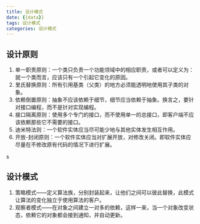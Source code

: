 ```yaml
---
title: 设计模式
date: {{data}}
tags: 设计模式
categories: 设计模式
---
```


## 设计原则
1. 单一职责原则：一个类只负责一个功能领域中的相应职责，或者可以定义为：就一个类而言，应该只有一个引起它变化的原因。
2. 里氏替换原则：所有引用基类（父类）的地方必须能透明地使用其子类的对象。
3. 依赖倒置原则：抽象不应该依赖于细节，细节应当依赖于抽象。换言之，要针对接口编程，而不是针对实现编程。
4. 接口隔离原则：使用多个专门的接口，而不使用单一的总接口，即客户端不应该依赖那些它不需要的接口。
5. 迪米特法则：一个软件实体应当尽可能少地与其他实体发生相互作用。
6. 开放-封闭原则：一个软件实体应当对扩展开放，对修改关闭。即软件实体应尽量在不修改原有代码的情况下进行扩展。

<!--more-->s

## 设计模式
1. 策略模式——定义算法族，分别封装起来，让他们之间可以彼此替换，此模式让算法的变化独立于使用算法的客户。
2. 观察者模式——在对象之间建立一对多的依赖，这样一来，当一个对象改变状态，依赖它的对象都会接到通知，并自动更新。
